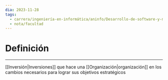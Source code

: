 ```yaml
---
dia: 2023-11-28
tags:
  - carrera/ingeniería-en-informática/aninfo/Desarrollo-de-software-y-modelos-de-proceso
  - nota/facultad
---
```

# Definición
---
[[Inversión|Inversiones]] que hace una [[Organización|organización]] en los cambios necesarios para lograr sus objetivos estratégicos